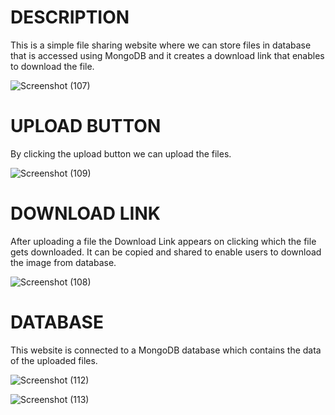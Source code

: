 # DESCRIPTION
This is a simple file sharing website where we can store files in database that is accessed using MongoDB and it creates a download link that enables to download the file.

![Screenshot (107)](https://github.com/abhradip-saha/file_sharing/assets/110524706/7d714b38-f39a-4278-ae93-b797806c33a8)

# UPLOAD BUTTON
By clicking the upload button we can upload the files.

![Screenshot (109)](https://github.com/abhradip-saha/file_sharing/assets/110524706/b1b308b4-154d-4283-81e2-263f2b6e202d)

# DOWNLOAD LINK
After uploading a file the Download Link appears on clicking which the file gets downloaded. It can be copied and shared to enable users to download the image from database.

![Screenshot (108)](https://github.com/abhradip-saha/file_sharing/assets/110524706/75de6dae-040f-41f6-a48d-6329755e303a)

# DATABASE
This website is connected to a MongoDB database which contains the data of the uploaded files.

![Screenshot (112)](https://github.com/abhradip-saha/file_sharing/assets/110524706/50f22f01-4f48-4c61-bb8b-1458f37c2a85)

![Screenshot (113)](https://github.com/abhradip-saha/file_sharing/assets/110524706/a61443f9-3228-4b1f-b685-dfa135fa35f1)
